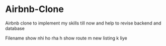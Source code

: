 # Airbnb-Clone
Airbnb clone to implement my skills till now and help to revise backend and database



Filename show nhi ho rha h show route m new listing k liye 